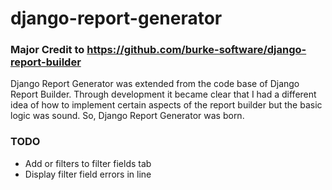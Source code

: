 django-report-generator
=======================
### Major Credit to https://github.com/burke-software/django-report-builder
Django Report Generator was extended from the code base of Django Report Builder. Through development it became clear
that I had a different idea of how to implement certain aspects of the report builder but the basic logic was sound.
So, Django Report Generator was born.

### TODO
* Add or filters to filter fields tab
* Display filter field errors in line
